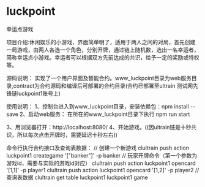 # luckpoint
幸运点游戏

项目介绍:休闲娱乐的小游戏，界面简单明了，适用于两人之间的对局，首先创建一局游戏，由两人各选一个角色，分别开牌，通过链上随机数，选出一名幸运者，简称幸运点小游戏。幸运者可以根据双方先前达成的共识，给予一定的奖励或特权等。

源码说明：
实现了一个用户界面及智能合约。www_luckpoint目录为web服务目录,contract为合约源码和编译后可部署的合约目录(合约已部署至ultrain 测试网先锋链luckpoint1账号上)

使用说明：
1、控制台进入到www_luckpoint目录，安装依赖包：npm install --save
2、启动web服务：
在所在的www_luckpoint目录下执行
npm run start

3、用浏览器打开：http://localhost:8080/
4、开始游戏。((因ultrain链是十秒共识，所以每次点击开牌时，需要延迟十秒左右))

命令行执行合约接口及查询表数据：
// 创建一个新游戏
clultrain push action luckpoint1 creategame '["banker"]' -p banker
// 玩家开牌命令（第一个参数为游戏id，需要与实际的游戏id对应）
clultrain push action luckpoint1 opencard '[1,1]' -p player1
clultrain push action luckpoint1 opencard '[1,2]' -p player2
// 查询表数据
clultrain get table luckpoint1 luckpoint1 game



